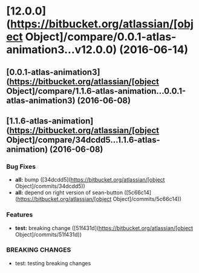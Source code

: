 <a name="12.0.0"></a>
# [12.0.0](https://bitbucket.org/atlassian/[object Object]/compare/0.0.1-atlas-animation3...v12.0.0) (2016-06-14)



<a name="0.0.1-atlas-animation3"></a>
## [0.0.1-atlas-animation3](https://bitbucket.org/atlassian/[object Object]/compare/1.1.6-atlas-animation...0.0.1-atlas-animation3) (2016-06-08)



<a name="1.1.6-atlas-animation"></a>
## [1.1.6-atlas-animation](https://bitbucket.org/atlassian/[object Object]/compare/34dcdd5...1.1.6-atlas-animation) (2016-06-08)


### Bug Fixes

* **all:** bump ([34dcdd5](https://bitbucket.org/atlassian/[object Object]/commits/34dcdd5))
* **all:** depend on right version of sean-button ([5c66c14](https://bitbucket.org/atlassian/[object Object]/commits/5c66c14))


### Features

* **test:** breaking change ([51f431d](https://bitbucket.org/atlassian/[object Object]/commits/51f431d))


### BREAKING CHANGES

* test: testing breaking changes



